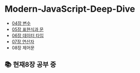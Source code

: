 # Modern-JavaScript-Deep-Dive
- [04장 변수](https://recordoftheday.tistory.com/entry/%EB%B3%80%EC%88%98)
- [05장 표현식과 문](https://recordoftheday.tistory.com/entry/%EB%AA%A8%EB%8D%98-%EC%9E%90%EB%B0%94%EC%8A%A4%ED%81%AC%EB%A6%BD%ED%8A%B8-Deep-Dive-%ED%91%9C%ED%98%84%EC%8B%9D%EA%B3%BC-%EB%AC%B8)
- [06장 데이터 타입](https://recordoftheday.tistory.com/entry/%EB%AA%A8%EB%8D%98-%EC%9E%90%EB%B0%94%EC%8A%A4%ED%81%AC%EB%A6%BD%ED%8A%B8-6%EC%9E%A5-%EB%8D%B0%EC%9D%B4)
- [07장 연산자](https://recordoftheday.tistory.com/entry/%EB%AA%A8%EB%8D%98-%EC%9E%90%EB%B0%94%EC%8A%A4%ED%81%AC%EB%A6%BD%ED%8A%B8-Deep-Dive-7%EC%9E%A5-%EC%97%B0%EC%82%B0%EC%9E%90?category=1200869)
- 08장 제어문

## 📚 현재8장 공부 중
